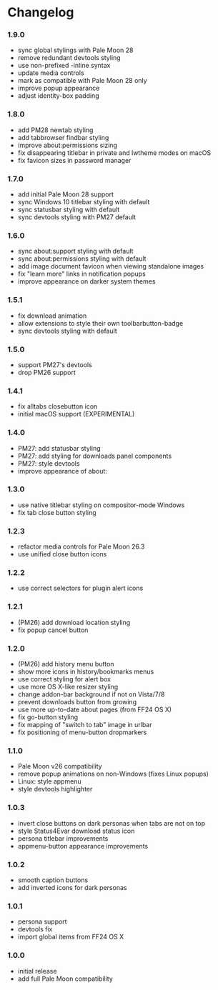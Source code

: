 # Changelog

### 1.9.0
- sync global stylings with Pale Moon 28
- remove redundant devtools styling
- use non-prefixed -inline syntax
- update media controls
- mark as compatible with Pale Moon 28 only
- improve popup appearance
- adjust identity-box padding

### 1.8.0
- add PM28 newtab styling
- add tabbrowser findbar styling
- improve about:permissions sizing
- fix disappearing titlebar in private and lwtheme modes on macOS
- fix favicon sizes in password manager

### 1.7.0
- add initial Pale Moon 28 support
- sync Windows 10 titlebar styling with default
- sync statusbar styling with default
- sync devtools styling with PM27 default

### 1.6.0
- sync about:support styling with default
- sync about:permissions styling with default
- add image document favicon when viewing standalone images
- fix "learn more" links in notification popups
- improve appearance on darker system themes

### 1.5.1
- fix download animation
- allow extensions to style their own toolbarbutton-badge
- sync devtools styling with default

### 1.5.0
- support PM27's devtools
- drop PM26 support

### 1.4.1
- fix alltabs closebutton icon
- initial macOS support (EXPERIMENTAL)

### 1.4.0
- PM27: add statusbar styling
- PM27: add styling for downloads panel components
- PM27: style devtools
- improve appearance of about:

### 1.3.0
- use native titlebar styling on compositor-mode Windows
- fix tab close button styling

### 1.2.3
- refactor media controls for Pale Moon 26.3
- use unified close button icons

### 1.2.2
- use correct selectors for plugin alert icons

### 1.2.1
- (PM26) add download location styling
- fix popup cancel button

### 1.2.0
- (PM26) add history menu button
- show more icons in history/bookmarks menus
- use correct styling for alert box
- use more OS X-like resizer styling
- change addon-bar background if not on Vista/7/8
- prevent downloads button from growing
- use more up-to-date about pages (from FF24 OS X)
- fix go-button styling
- fix mapping of "switch to tab" image in urlbar
- fix positioning of menu-button dropmarkers

### 1.1.0
- Pale Moon v26 compatibility
- remove popup animations on non-Windows (fixes Linux popups)
- Linux: style appmenu
- style devtools highlighter

### 1.0.3
- invert close buttons on dark personas when tabs are not on top
- style Status4Evar download status icon
- persona titlebar improvements
- appmenu-button appearance improvements

### 1.0.2
- smooth caption buttons
- add inverted icons for dark personas

### 1.0.1
- persona support
- devtools fix
- import global items from FF24 OS X

### 1.0.0
- initial release
- add full Pale Moon compatibility